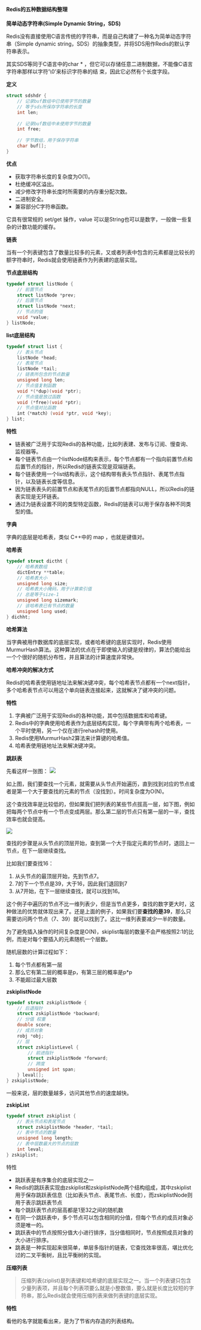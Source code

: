 #### Redis的五种数据结构整理

**简单动态字符串(Simple Dynamic String，SDS)**

Redis没有直接使用C语言传统的字符串，而是自己构建了一种名为简单动态字符串（Simple dynamic string，SDS）的抽象类型，并将SDS用作Redis的默认字符串表示。

其实SDS等同于C语言中的char * ，但它可以存储任意二进制数据，不能像C语言字符串那样以字符’\0’来标识字符串的结 束，因此它必然有个长度字段。

**定义**

```c
struct sdshdr {
    // 记录buf数组中已使用字节的数量
    // 等于sds所保存字符串的长度
    int len;
    
    // 记录buf数组中未使用字节的数量
    int free;
    
    // 字节数组，用于保存字符串
    char buf[];
}
```

**优点**

- 获取字符串长度的复杂度为O(1)。
- 杜绝缓冲区溢出。
- 减少修改字符串长度时所需要的内存重分配次数。
- 二进制安全。
- 兼容部分C字符串函数。

它具有很常规的 set/get 操作，value 可以是String也可以是数字，一般做一些复杂的计数功能的缓存。



**链表**

当有一个列表键包含了数量比较多的元素，又或者列表中包含的元素都是比较长的额字符串时，Redis就会使用链表作为列表建的底层实现。

**节点底层结构**

```c
typedef struct listNode {
    // 前置节点
    struct listNode *prev;
    // 后置节点
    struct listNode *next;
    // 节点的值
    void *value;
} listNode;
```



**list底层结构**

```c
typedef struct list {
    // 表头节点
    listNode *head;
    // 表尾节点
    listNode *tail;
    // 链表所包含的节点数量
    unsigned long len;
    // 节点值复制函数
    void *(*dup)(void *ptr);
    // 节点值是放过函数
    void (*free)(void *ptr);
    // 节点值对比函数
    int（*match）(void *ptr, void *key);
} list;
```

**特性**

- 链表被广泛用于实现Redis的各种功能，比如列表建、发布与订阅、慢查询、监视器等。
- 每个链表节点由一个listNode结构来表示，每个节点都有一个指向前置节点和后置节点的指针，所以Redis的链表实现是双端链表。
- 每个链表使用一个list结构表示，这个结构带有表头节点指针、表尾节点指针，以及链表长度等信息。
- 因为链表表头的前置节点和表尾节点的后置节点都指向NULL，所以Redis的链表实现是无环链表。
- 通过为链表设置不同的类型特定函数，Redis的链表可以用于保存各种不同类型的值。



**字典**

字典的底层是哈希表，类似 C++中的 map ，也就是键值对。

**哈希表**

```c
typedef struct dictht {
    // 哈希表数组
    dictEntry **table;
    // 哈希表大小
    unsigned long size;
    // 哈希表大小掩码，用于计算索引值
    // 总是等于size-1
    unsigned long sizemark;
    // 该哈希表已有节点的数量
    unsigned long used;
} dichht;
```



**哈希算法**

当字典被用作数据库的底层实现，或者哈希键的底层实现时，Redis使用MurmurHash算法。这种算法的优点在于即使输入的键是规律的，算法仍能给出一个个很好的随机分布性，并且算法的计算速度非常快。

**哈希冲突的解决方式**

Redis的哈希表使用链地址法来解决键冲突，每个哈希表节点都有一个next指针，多个哈希表节点可以用这个单向链表连接起来，这就解决了键冲突的问题。

**特性**

1. 字典被广泛用于实现Redis的各种功能，其中包括数据库和哈希键。
2. Redis中的字典使用哈希表作为底层结构实现，每个字典带有两个哈希表，一个平时使用，另一个仅在进行rehash时使用。
3. Redis使用MurmurHash2算法来计算键的哈希值。
4. 哈希表使用链地址法来解决键冲突。



**跳跃表**

先看这样一张图：
![](https://cdn.jsdelivr.net/gh/forthespada/mediaImage2@3.0/202104/Redis-2-1.png)

如上图，我们要查找一个元素，就需要从头节点开始遍历，直到找到对应的节点或者是第一个大于要查找的元素的节点（没找到）。时间复杂度为O(N)。

这个查找效率是比较低的，但如果我们把列表的某些节点拔高一层，如下图，例如把每两个节点中有一个节点变成两层。那么第二层的节点只有第一层的一半，查找效率也就会提高。

![](https://cdn.jsdelivr.net/gh/forthespada/mediaImage2@3.0/202104/Redis-2-2.png)

查找的步骤是从头节点的顶层开始，查到第一个大于指定元素的节点时，退回上一节点，在下一层继续查找。

比如我们要查找16：

1. 从头节点的最顶层开始，先到节点7。
2. 7的下一个节点是39，大于16，因此我们退回到7
3. 从7开始，在下一层继续查找，就可以找到16。

这个例子中遍历的节点不比一维列表少，但是当节点更多，查找的数字更大时，这种做法的优势就体现出来了。还是上面的例子，如果我们要**查找的是39**，那么只需要访问两个节点（7、39）就可以找到了。这比一维列表要减少一半的数量。

为了避免插入操作的时间复杂度是O(N)，skiplist每层的数量不会严格按照2:1的比例，而是对每个要插入的元素随机一个层数。

随机层数的计算过程如下：

1. 每个节点都有第一层
2. 那么它有第二层的概率是p，有第三层的概率是p*p
3. 不能超过最大层数

**zskiplistNode**

```c
typedef struct zskiplistNode {
    // 后退指针
    struct zskiplistNode *backward;
    // 分值 权重
    double score;
    // 成员对象
    robj *obj;
    // 层
    struct zskiplistLevel {
        // 前进指针
        struct zskiplistNode *forward;
        // 跨度
        unsigned int span;
    } leval[];
} zskiplistNode;
```

一般来说，层的数量越多，访问其他节点的速度越快。

**zskipList**

```c
typedef struct zskiplist {
    // 表头节点和表尾节点
    struct zskiplistNode *header, *tail;
    // 表中节点的数量
    unsigned long length;
    // 表中层数最大的节点的层数
    int leval;
} zskiplist;
```

特性

- 跳跃表是有序集合的底层实现之一
- Redis的跳跃表实现由zskiplist和zskiplistNode两个结构组成，其中zskiplist用于保存跳跃表信息（比如表头节点、表尾节点、长度），而zskiplistNode则用于表示跳跃表节点
- 每个跳跃表节点的层高都是1至32之间的随机数
- 在同一个跳跃表中，多个节点可以包含相同的分值，但每个节点的成员对象必须是唯一的。
- 跳跃表中的节点按照分值大小进行排序，当分值相同时，节点按照成员对象的大小进行排序。
- 跳表是一种实现起来很简单，单层多指针的链表，它查找效率很高，堪比优化过的二叉平衡树，且比平衡树的实现。



**压缩列表**

> 压缩列表(ziplist)是列表键和哈希键的底层实现之一。当一个列表键只包含少量列表项，并且每个列表项要么就是小整数值，要么就是长度比较短的字符串，那么Redis就会使用压缩列表来做列表键的底层实现。



**特性**

看他的名字就能看出来，是为了节省内存造的列表结构。

